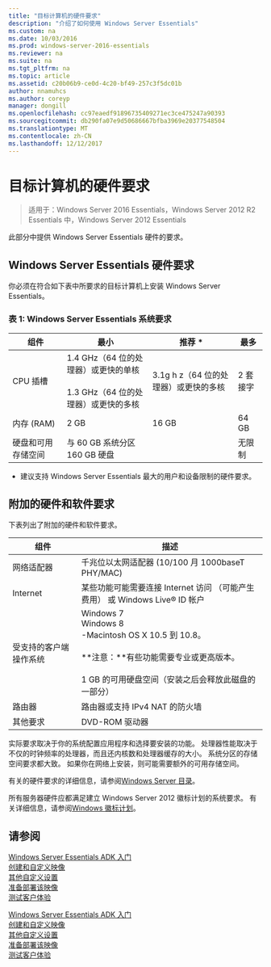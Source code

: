 ```yaml
---
title: "目标计算机的硬件要求"
description: "介绍了如何使用 Windows Server Essentials"
ms.custom: na
ms.date: 10/03/2016
ms.prod: windows-server-2016-essentials
ms.reviewer: na
ms.suite: na
ms.tgt_pltfrm: na
ms.topic: article
ms.assetid: c20b06b9-ce0d-4c20-bf49-257c3f5dc01b
author: nnamuhcs
ms.author: coreyp
manager: dongill
ms.openlocfilehash: cc97eaedf91896735409271ec3ce475247a90393
ms.sourcegitcommit: db290fa07e9d50686667bfba3969e20377548504
ms.translationtype: MT
ms.contentlocale: zh-CN
ms.lasthandoff: 12/12/2017
---
```

# <a name="hardware-requirements-for-the-target-computer"></a>目标计算机的硬件要求

>适用于：Windows Server 2016 Essentials，Windows Server 2012 R2 Essentials 中，Windows Server 2012 Essentials

此部分中提供 Windows Server Essentials 硬件的要求。  
  
## <a name="hardware-requirements-for-windows-server-essentials"></a>Windows Server Essentials 硬件要求  
 你必须在符合如下表中所要求的目标计算机上安装 Windows Server Essentials。  
  
### <a name="table-1--system-requirements-for-windows-server-essentials"></a>表 1: Windows Server Essentials 系统要求  
  
|组件|最小|推荐 *|最多|  
|---------------|-------------|-------------------|-------------|  
|CPU 插槽|1.4 GHz（64 位的处理器）或更快的单核<br /><br /> 1.3 GHz（64 位的处理器）或更快的多核|3.1g h z（64 位的处理器）或更快的多核|2 套接字|  
|内存 (RAM)|2 GB|16 GB|64 GB|  
|硬盘和可用存储空间|与 60 GB 系统分区 160 GB 硬盘||无限制|  
  
 * 建议支持 Windows Server Essentials 最大的用户和设备限制的硬件要求。  
  
## <a name="additional-hardware-and-software-requirements"></a>附加的硬件和软件要求  
 下表列出了附加的硬件和软件要求。  
  
|组件|描述|  
|---------------|-----------------|  
|网络适配器|千兆位以太网适配器 (10/100 月 1000baseT PHY/MAC)|  
|Internet|某些功能可能需要连接 Internet 访问 （可能产生费用） 或 Windows Live® ID 帐户|  
|受支持的客户端操作系统|Windows 7<br />Windows 8<br />-Macintosh OS X 10.5 到 10.8。<br /><br /> **注意：**有些功能需要专业或更高版本。<br /><br /> 1 GB 的可用硬盘空间（安装之后会释放此磁盘的一部分）|  
|路由器|路由器或支持 IPv4 NAT 的防火墙|  
|其他要求|DVD-ROM 驱动器|  
  
 实际要求取决于你的系统配置应用程序和选择要安装的功能。 处理器性能取决于不仅的时钟频率的处理器，而且还内核数和处理器缓存的大小。 系统分区的存储空间要求都大致。 如果你在网络上安装，则可能需要额外的可用存储空间。  
  
 有关的硬件要求的详细信息，请参阅[Windows Server 目录](http://www.windowsservercatalog.com)。  
  
 所有服务器硬件应都满足建立 Windows Server 2012 徽标计划的系统要求。 有关详细信息，请参阅[Windows 徽标计划](https://www.microsoft.com/whdc/winlogo/hwrequirements.mspx)。  
  
## <a name="see-also"></a>请参阅  

 [Windows Server Essentials ADK 入门](Getting-Started-with-the-Windows-Server-Essentials-ADK.md)   
 [创建和自定义映像](Creating-and-Customizing-the-Image.md)   
 [其他自定义设置](Additional-Customizations.md)   
 [准备部署该映像](Preparing-the-Image-for-Deployment.md)   
 [测试客户体验](Testing-the-Customer-Experience.md)

 [Windows Server Essentials ADK 入门](../install/Getting-Started-with-the-Windows-Server-Essentials-ADK.md)   
 [创建和自定义映像](../install/Creating-and-Customizing-the-Image.md)   
 [其他自定义设置](../install/Additional-Customizations.md)   
 [准备部署该映像](../install/Preparing-the-Image-for-Deployment.md)   
 [测试客户体验](../install/Testing-the-Customer-Experience.md)

